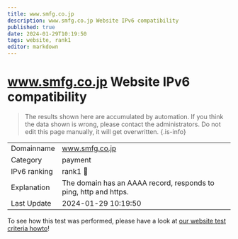 ```yaml
---
title: www.smfg.co.jp
description: www.smfg.co.jp Website IPv6 compatibility
published: true
date: 2024-01-29T10:19:50
tags: website, rank1
editor: markdown
---
```


# www.smfg.co.jp Website IPv6 compatibility

> The results shown here are accumulated by automation. If you think the data shown is wrong, please contact the administrators. 
> Do not edit this page manually, it will get overwritten.
{.is-info}


|   |   |
| - | - |
| Domainname | www.smfg.co.jp
| Category | payment |
| IPv6 ranking | rank1 :1st_place_medal: |
| Explanation | The domain has an AAAA record, responds to ping, http and https. |
| Last Update | 2024-01-29 10:19:50 |

To see how this test was performed, please have a look at [our website test criteria howto](/howto/testcriteria/website)!

